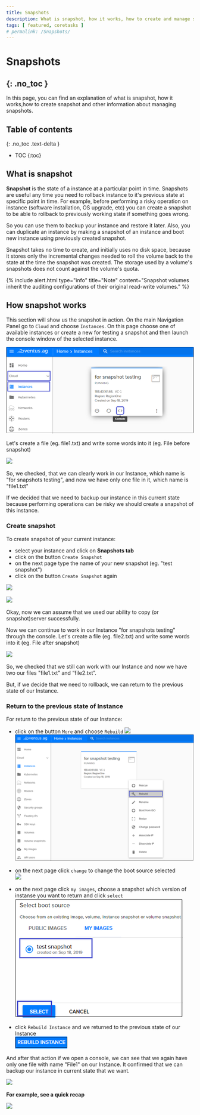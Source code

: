 ```yaml
---
title: Snapshots
description: What is snapshot, how it works, how to create and manage snapshot
tags: [ featured, coretasks ]
# permalink: /Snapshots/
---
```

# Snapshots
{: .no_toc }
---
In this page, you can find an explanation of what is snapshot, how it works,how to create snapshot and other information about managing snapshots.

## Table of contents
{: .no_toc .text-delta }

* TOC
{:toc}

## What is snapshot

**Snapshot** is the state of a instance at a particular point in time.
Snapshots are useful any time you need to rollback instance to it's previous state at specific point in time. For example, before performing a risky operation on instance (software installation, OS upgrade, etc) you can create a snapshot to be able to rollback to previously working state if something goes wrong. 

So you can use them to backup your instance and restore it later. Also, you can duplicate an instance by making a snapshot of an instance and boot new instance using previously created snapshot.

Snapshot takes no time to create, and initially uses no disk space, because it stores only the incremental changes needed to roll the volume back to the state at the time the snapshot was created. The storage used by a volume's snapshots does not count against the volume's quota. 

{% include alert.html type="info" title="Note" content="Snapshot volumes inherit the auditing configurations of their original read-write volumes." %}

## How snapshot works

This section will show us the snapshot in action.
On the main Navigation Panel go to `Cloud` and choose `Instances`. On this page choose one of available instances or create a new for testing a snapshot and then launch the console window of the selected instance.

![](../../assets/img/snapshots/snapshots1.png)

Let's create a file (eg. file1.txt) and write some words into it (eg. File before snapshot)

![](../../assets/img/snapshots/snapshots2.png)

So, we checked, that we can clearly work in our Instance, which name is "for snapshots testing", and now we have only one file in it, which name is "file1.txt"

If we decided that we need to backup our instance in this current state because performing operations can be risky we should create a snapshot of this instance.

### Create snapshot
To create snapshot of your current instance:
- select your instance and click on **Snapshots tab**  
- click on the button `Create Snapshot`
- on the next page type the name of your new snapshot (eg. "test snapshot")
- click on the button `Create Snapshot` again  

![](../../assets/img/snapshots/snapshots3.png)

![](../../assets/img/snapshots/snapshots4.png)


Okay, now we can assume that we used our ability to copy (or snapshot)server successfully.

Now we can continue to work in our Instance "for snapshots testing" through the console. Let's create a file (eg. file2.txt) and write some words into it (eg. File after snapshot)

![](../../assets/img/snapshots/snapshots5.png)

So, we checked that we still can work with our Instance and now we have two our files  "file1.txt” and “file2.txt”.

But, if we decide that we need to rollback, we can return to the previous state of our Instance. 

### Return to the previous state of Instance
For return to the previous state of our Instance:
- click on the button `More` and choose `Rebuild` 
![](../../assets/img/snapshots/snapshots11.png)  
![](../../assets/img/snapshots/snapshots6.png)  

- on the next page click `change` to change the boot source selected   
![](../../assets/img/snapshots/snapshots7.png)

- on the next page click `my images`, choose a snapshot which version of instanse you want to return and click `select`  
![](../../assets/img/snapshots/snapshots8.png)  

- click `Rebuild Instance` and we returned to the previous state of our Instance  
![](../../assets/img/snapshots/snapshots10.png) 

And after that action if we open a console, we can see that we again have only one file with name "File1" on our Instance. It confirmed that we can backup our instance in current state that we want.

![](../../assets/img/snapshots/snapshots9.png)

**For example, see a quick recap**

![](../../assets/img/snapshots/snapshots.gif)
